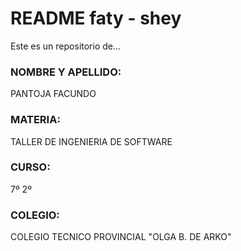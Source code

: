 # README faty - shey #
Este es un repositorio de...

### NOMBRE Y APELLIDO: ###

PANTOJA FACUNDO

### MATERIA: ###

TALLER DE INGENIERIA DE SOFTWARE

### CURSO: ###

7º 2º

### COLEGIO: ###

COLEGIO TECNICO PROVINCIAL "OLGA B. DE ARKO"
